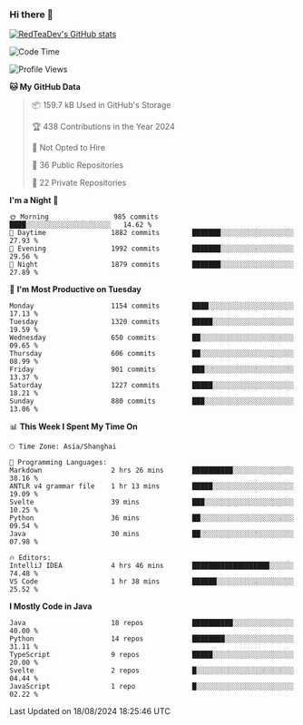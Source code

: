 ### Hi there 👋

<!--
**RedTeaDev/RedTeaDev** is a ✨ _special_ ✨ repository because its `README.md` (this file) appears on your GitHub profile.

Here are some ideas to get you started:

- 🔭 I’m currently working on ...
- 🌱 I’m currently learning ...
- 👯 I’m looking to collaborate on ...
- 🤔 I’m looking for help with ...
- 💬 Ask me about ...
- 📫 How to reach me: ...
- 😄 Pronouns: ...
- ⚡ Fun fact: ...
-->

<!--
[![wakatime](https://wakatime.com/badge/user/6b101ed0-04c0-4490-9283-eb61f2efff96.svg)](https://wakatime.com/@6b101ed0-04c0-4490-9283-eb61f2efff96)
!-->

[![RedTeaDev's GitHub stats](https://github-readme-stats.vercel.app/api?username=RedTeaDev\&include_all_commits=true)](https://github.com/anuraghazra/github-readme-stats)
<!--
[![willianrod's wakatime stats](https://github-readme-stats.vercel.app/api/wakatime?username=RedTeaDev)](https://github.com/anuraghazra/github-readme-stats)
!-->
<!--START_SECTION:waka-->
![Code Time](http://img.shields.io/badge/Code%20Time-2%2C509%20hrs%2045%20mins-blue)

![Profile Views](http://img.shields.io/badge/Profile%20Views-0-blue)

**🐱 My GitHub Data** 

> 📦 159.7 kB Used in GitHub's Storage 
 > 
> 🏆 438 Contributions in the Year 2024
 > 
> 🚫 Not Opted to Hire
 > 
> 📜 36 Public Repositories 
 > 
> 🔑 22 Private Repositories 
 > 
**I'm a Night 🦉** 

```text
🌞 Morning                985 commits         ████░░░░░░░░░░░░░░░░░░░░░   14.62 % 
🌆 Daytime                1882 commits        ███████░░░░░░░░░░░░░░░░░░   27.93 % 
🌃 Evening                1992 commits        ███████░░░░░░░░░░░░░░░░░░   29.56 % 
🌙 Night                  1879 commits        ███████░░░░░░░░░░░░░░░░░░   27.89 % 
```
📅 **I'm Most Productive on Tuesday** 

```text
Monday                   1154 commits        ████░░░░░░░░░░░░░░░░░░░░░   17.13 % 
Tuesday                  1320 commits        █████░░░░░░░░░░░░░░░░░░░░   19.59 % 
Wednesday                650 commits         ██░░░░░░░░░░░░░░░░░░░░░░░   09.65 % 
Thursday                 606 commits         ██░░░░░░░░░░░░░░░░░░░░░░░   08.99 % 
Friday                   901 commits         ███░░░░░░░░░░░░░░░░░░░░░░   13.37 % 
Saturday                 1227 commits        █████░░░░░░░░░░░░░░░░░░░░   18.21 % 
Sunday                   880 commits         ███░░░░░░░░░░░░░░░░░░░░░░   13.06 % 
```


📊 **This Week I Spent My Time On** 

```text
🕑︎ Time Zone: Asia/Shanghai

💬 Programming Languages: 
Markdown                 2 hrs 26 mins       ██████████░░░░░░░░░░░░░░░   38.16 % 
ANTLR v4 grammar file    1 hr 13 mins        █████░░░░░░░░░░░░░░░░░░░░   19.09 % 
Svelte                   39 mins             ███░░░░░░░░░░░░░░░░░░░░░░   10.25 % 
Python                   36 mins             ██░░░░░░░░░░░░░░░░░░░░░░░   09.54 % 
Java                     30 mins             ██░░░░░░░░░░░░░░░░░░░░░░░   07.98 % 

🔥 Editors: 
IntelliJ IDEA            4 hrs 46 mins       ███████████████████░░░░░░   74.48 % 
VS Code                  1 hr 38 mins        ██████░░░░░░░░░░░░░░░░░░░   25.52 % 
```

**I Mostly Code in Java** 

```text
Java                     18 repos            ██████████░░░░░░░░░░░░░░░   40.00 % 
Python                   14 repos            ████████░░░░░░░░░░░░░░░░░   31.11 % 
TypeScript               9 repos             █████░░░░░░░░░░░░░░░░░░░░   20.00 % 
Svelte                   2 repos             █░░░░░░░░░░░░░░░░░░░░░░░░   04.44 % 
JavaScript               1 repo              █░░░░░░░░░░░░░░░░░░░░░░░░   02.22 % 
```




 Last Updated on 18/08/2024 18:25:46 UTC
<!--END_SECTION:waka-->


